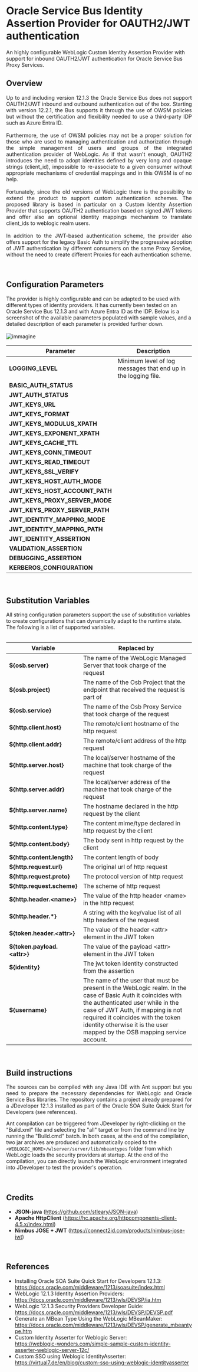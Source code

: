 # Oracle Service Bus Identity Assertion Provider for OAUTH2/JWT authentication
An highly configurable WebLogic Custom Identity Assertion Provider with support for inbound OAUTH2/JWT authentication for Oracle Service Bus Proxy Services.
<br/>

## Overview
<p align="justify">
Up to and including version 12.1.3 the Oracle Service Bus does not support OAUTH2/JWT inbound and outbound authentication out of the box. Starting with version 12.2.1, the Bus supports it through the use of OWSM policies but without the certification and flexibility needed to use a third-party IDP such as Azure Entra ID.<br/><br/>
Furthermore, the use of OWSM policies may not be a proper solution for those who are used to managing authentication and authorization through the simple management of users and groups of the integrated authentication provider of WebLogic. As if that wasn't enough, OAUTH2 introduces the need to adopt identities defined by very long and opaque strings (client_id), impossible to re-associate to a given consumer without appropriate mechanisms of credential mappings and in this OWSM is of no help.<br/><br/>
Fortunately, since the old versions of WebLogic there is the possibility to extend the product to support custom authentication schemes. The proposed library is based in particular on a Custom Identity Assertion Provider that supports OAUTH2 authentication based on signed JWT tokens and offer also an optional identity mappings mechanism to translate client_ids to weblogic realm users.<br/><br/>
In addition to the JWT-based authentication scheme, the provider also offers support for the legacy Basic Auth to simplify the progressive adoption of JWT authentication by different consumers on the same Proxy Service, without the need to create different Proxies for each authentication scheme.</p>
<br/>

## Configuration Parameters
The provider is highly configurable and can be adapted to be used with different types of identity providers. It has currently been tested on an Oracle Service Bus 12.1.3 and with Azure Entra ID as the IDP. Below is a screenshot of the available parameters populated with sample values, and a detailed description of each parameter is provided further down.<br/><br/>
![immagine](https://github.com/user-attachments/assets/fb5b2ba8-d923-49af-916b-0126d80ad10a)

Parameter                       | Description                                                     
------------------------------- | --------------------------------------------------------------- 
**LOGGING_LEVEL**               | Minimum level of log messages that end up in the logging file.  
**BASIC_AUTH_STATUS**           |                                                                                                                               
**JWT_AUTH_STATUS**             |                                                                                                                                
**JWT_KEYS_URL**                |                                                                                                                              
**JWT_KEYS_FORMAT**             |                                                                                                                               
**JWT_KEYS_MODULUS_XPATH**      |                                                                                                                                
**JWT_KEYS_EXPONENT_XPATH**     |                                                                                                                                
**JWT_KEYS_CACHE_TTL**          |                                                                                                                                
**JWT_KEYS_CONN_TIMEOUT**       |                                                                                                                               
**JWT_KEYS_READ_TIMEOUT**       |                                                                                                                               
**JWT_KEYS_SSL_VERIFY**         |                                                                                                                              
**JWT_KEYS_HOST_AUTH_MODE**     |                                                                                                                               
**JWT_KEYS_HOST_ACCOUNT_PATH**  |                                                                                                                               
**JWT_KEYS_PROXY_SERVER_MODE**  |                                                                                                                               
**JWT_KEYS_PROXY_SERVER_PATH**  |                                                                                                                              
**JWT_IDENTITY_MAPPING_MODE**   |                                                                                                                               
**JWT_IDENTITY_MAPPING_PATH**   |                                                                                                                                
**JWT_IDENTITY_ASSERTION**      |                                                                                                                             
**VALIDATION_ASSERTION**        |                                                                                                                             
**DEBUGGING_ASSERTION**         |                                                                                                                              
**KERBEROS_CONFIGURATION**      |                                                                                                                              
<br/>

## Substitution Variables
All string configuration parameters support the use of substitution variables to create configurations that can dynamically adapt to the runtime state. The following is a list of supported variables.<br/><br/>

Variable                        | Replaced by                                                    
------------------------------- | ------------------------------------------------------------------------------------
**${osb.server}**               | The name of the WebLogic Managed Server that took charge of the request 
**${osb.project}**              | The name of the Osb Project that the endpoint that received the request is part of
**${osb.service}**              | The name of the Osb Proxy Service that took charge of the request
**${http.client.host}**         | The remote/client hostname of the http request
**${http.client.addr}**         | The remote/client address of the http request
**${http.server.host}**         | The local/server hostname of the machine that took charge of the request
**${http.server.addr}**         | The local/server address of the machine that took charge of the request
**${http.server.name}**         | The hostname declared in the http request by the client
**${http.content.type}**        | The content mime/type declared in http request by the client
**${http.content.body}**        | The body sent in http request by the client
**${http.content.length}**      | The content length of body 
**${http.request.url}**         | The original url of http request
**${http.request.proto}**       | The protocol version of http request
**${http.request.scheme}**      | The scheme of http request
**${http.header.\<name\>}**     | The value of the http header \<name\> in the http request
**${http.header.*}**            | A string with the key/value list of all http headers of the request
**${token.header.\<attr\>}**    | The value of the header \<attr\> element in the JWT token
**${token.payload.\<attr\>}**   | The value of the payload \<attr\> element in the JWT token
**${identity}**                 | The jwt token identity constructed from the assertion
**${username}**                 | The name of the user that must be present in the WebLogic realm. In the case of Basic Auth it coincides with the authenticated user while in the case of JWT Auth, if mapping is not required it coincides with the token identity otherwise it is the user mapped by the OSB mapping service account.
<br/>

## Build instructions
<p align="justify">
The sources can be compiled with any Java IDE with Ant support but you need to prepare the necessary dependencies for WebLogic and Oracle Service Bus libraries. The repository contains a project already prepared for a JDeveloper 12.1.3 installed as part of the Oracle SOA Suite Quick Start for Developers (see references).<br/>

Ant compilation can be triggered from JDeveloper by right-clicking on the "Build.xml" file and selecting the "all" target or from the command line by running the "Build.cmd" batch.
In both cases, at the end of the compilation, two jar archives are produced and automatically copied to the ```<WEBLOGIC_HOME>/wlserver/server/lib/mbeantypes``` folder from which WebLogic loads the security providers at startup. At the end of the compilation, you can directly launch the WebLogic environment integrated into JDeveloper to test the provider's operation.</p>
<br/>

## Credits
- **JSON-java** (https://github.com/stleary/JSON-java)<br/>
- **Apache HttpClient** (https://hc.apache.org/httpcomponents-client-4.5.x/index.html)<br/>
- **Nimbus JOSE + JWT** (https://connect2id.com/products/nimbus-jose-jwt)<br/>
<br/>

## References
- Installing Oracle SOA Suite Quick Start for Developers 12.1.3:<br/> https://docs.oracle.com/middleware/1213/soasuite/index.html
- WebLogic 12.1.3 Identity Assertion Providers:<br/> https://docs.oracle.com/middleware/1213/wls/DEVSP/ia.htm
- WebLogic 12.1.3 Security Providers Developer Guide:<br/> https://docs.oracle.com/middleware/1213/wls/DEVSP/DEVSP.pdf
- Generate an MBean Type Using the WebLogic MBeanMaker:<br/> https://docs.oracle.com/middleware/1213/wls/DEVSP/generate_mbeantype.htm
- Custom Identity Asserter for Weblogic Server:<br/> https://weblogic-wonders.com/simple-sample-custom-identity-asserter-weblogic-server-12c/
- Custom SSO using Weblogic IdentityAsserter:<br/> https://virtual7.de/en/blog/custom-sso-using-weblogic-identityasserter
